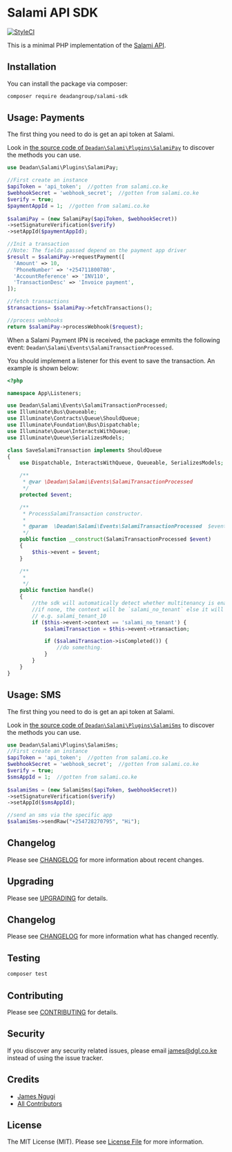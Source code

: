 # Salami API SDK

[![StyleCI](https://styleci.io/repos/88621289/shield?branch=master)](https://styleci.io/repos/88621289)

This is a minimal PHP implementation of the [Salami API](https://salami.co.ke).

## Installation

You can install the package via composer:

``` bash
composer require deadangroup/salami-sdk
```

## Usage: Payments

The first thing you need to do is get an api token at Salami.

Look
in [the source code of `Deadan\Salami\Plugins\SalamiPay`](https://github.com/deadangroup/salami-sdk/blob/master/src/Plugins/SalamiPay.php)
to discover the methods you can use.

```php
use Deadan\Salami\Plugins\SalamiPay;

//First create an instance
$apiToken = 'api_token';  //gotten from salami.co.ke
$webhookSecret = 'webhook_secret';  //gotten from salami.co.ke
$verify = true;  
$paymentAppId = 1;  //gotten from salami.co.ke
  
$salamiPay = (new SalamiPay($apiToken, $webhookSecret))
->setSignatureVerification($verify)
->setAppId($paymentAppId); 

//Init a transaction
//Note: The fields passed depend on the payment app driver
$result = $salamiPay->requestPayment([  
  'Amount' => 10,  
  'PhoneNumber' => '+254711800780',  
  'AccountReference' => 'INV110',  
  'TransactionDesc' => 'Invoice payment',  
]);

//fetch transactions
$transactions= $salamiPay->fetchTransactions();

//process webhooks
return $salamiPay->processWebhook($request);

```

When a Salami Payment IPN is received, the package emmits the following event:
``Deadan\Salami\Events\SalamiTransactionProcessed``. 

You should implement a listener for this event to save the transaction. 
An example is shown below:

```php
<?php

namespace App\Listeners;

use Deadan\Salami\Events\SalamiTransactionProcessed;
use Illuminate\Bus\Queueable;
use Illuminate\Contracts\Queue\ShouldQueue;
use Illuminate\Foundation\Bus\Dispatchable;
use Illuminate\Queue\InteractsWithQueue;
use Illuminate\Queue\SerializesModels;

class SaveSalamiTransaction implements ShouldQueue
{
    use Dispatchable, InteractsWithQueue, Queueable, SerializesModels;

    /**
     * @var \Deadan\Salami\Events\SalamiTransactionProcessed
     */
    protected $event;

    /**
     * ProcessSalamiTransaction constructor.
     *
     * @param  \Deadan\Salami\Events\SalamiTransactionProcessed  $event
     */
    public function __construct(SalamiTransactionProcessed $event)
    {
        $this->event = $event;
    }

    /**
     *
     */
    public function handle()
    {
        //the sdk will automatically detect whether multitenancy is enabled and a tenant is available.
        //if none, the context will be `salami_no_tenant` else it will be `salami_tenant_{TENANT_ID}`
        // e.g. salami_tenant_10
        if ($this->event->context == 'salami_no_tenant') {
            $salamiTransaction = $this->event->transaction;

            if ($salamiTransaction->isCompleted()) {
                //do something.
            }
        }
    }
}
```

## Usage: SMS

The first thing you need to do is get an api token at Salami.

Look
in [the source code of `Deadan\Salami\Plugins\SalamiSms`](https://github.com/deadangroup/salami-sdk/blob/master/src/Plugins/SalamiSms.php)
to discover the methods you can use.

```php
use Deadan\Salami\Plugins\SalamiSms;
//First create an instance
$apiToken = 'api_token';  //gotten from salami.co.ke
$webhookSecret = 'webhook_secret';  //gotten from salami.co.ke
$verify = true;  
$smsAppId = 1;  //gotten from salami.co.ke
  
$salamiSms = (new SalamiSms($apiToken, $webhookSecret))
->setSignatureVerification($verify)
->setAppId($smsAppId); 

//send an sms via the specific app
$salamiSms->sendRaw("+254728270795", "Hi");

```

## Changelog

Please see [CHANGELOG](CHANGELOG.md) for more information about recent changes.

## Upgrading

Please see [UPGRADING](UPGRADING.md) for details.

## Changelog

Please see [CHANGELOG](CHANGELOG.md) for more information what has changed recently.

## Testing

``` bash
composer test
```

## Contributing

Please see [CONTRIBUTING](CONTRIBUTING.md) for details.

## Security

If you discover any security related issues, please email james@dgl.co.ke instead of using the issue tracker.

## Credits

- [James Ngugi](https://github.com/ngugijames)
- [All Contributors](../../contributors)

## License

The MIT License (MIT). Please see [License File](LICENSE.md) for more information.